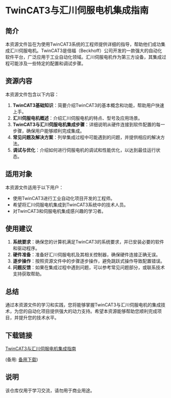 # TwinCAT3与汇川伺服电机集成指南

## 简介

本资源文件旨在为使用TwinCAT3系统的工程师提供详细的指导，帮助他们成功集成汇川伺服电机。TwinCAT3是倍福（Beckhoff）公司开发的一款强大的自动化软件平台，广泛应用于工业自动化领域。汇川伺服电机作为第三方设备，其集成过程可能涉及一些特定的配置和调试步骤。

## 资源内容

本资源文件包含以下内容：

1. **TwinCAT3基础知识**：简要介绍TwinCAT3的基本概念和功能，帮助用户快速上手。
2. **汇川伺服电机概述**：介绍汇川伺服电机的特点、型号及应用场景。
3. **TwinCAT3与汇川伺服电机集成步骤**：详细说明从硬件连接到软件配置的每一步骤，确保用户能够顺利完成集成。
4. **常见问题及解决方案**：列举集成过程中可能遇到的问题，并提供相应的解决方法。
5. **调试与优化**：介绍如何进行伺服电机的调试和性能优化，以达到最佳运行状态。

## 适用对象

本资源文件适用于以下用户：

- 使用TwinCAT3进行工业自动化项目开发的工程师。
- 希望将汇川伺服电机集成到TwinCAT3系统中的技术人员。
- 对TwinCAT3和伺服电机集成感兴趣的学习者。

## 使用建议

1. **系统要求**：确保您的计算机满足TwinCAT3的系统要求，并已安装必要的软件和驱动程序。
2. **硬件准备**：准备好汇川伺服电机及其相关控制器，确保硬件连接正确无误。
3. **逐步操作**：按照资源文件中的步骤逐步操作，避免跳跃式操作导致配置错误。
4. **问题反馈**：如果在集成过程中遇到问题，可以参考常见问题部分，或联系技术支持获取帮助。

## 总结

通过本资源文件的学习和实践，您将能够掌握TwinCAT3与汇川伺服电机的集成技术，为您的自动化项目提供强大的动力支持。希望本资源能够帮助您顺利完成项目，并提升您的技术水平。

## 下载链接
[TwinCAT3与汇川伺服电机集成指南](https://pan.quark.cn/s/00c30d1a8d44) 

(备用: [备用下载](https://pan.baidu.com/s/1WaTfmoZ1FSKLAv73Sl3LEQ?pwd=1234))

## 说明

该仓库仅用于学习交流，请勿用于商业用途。
